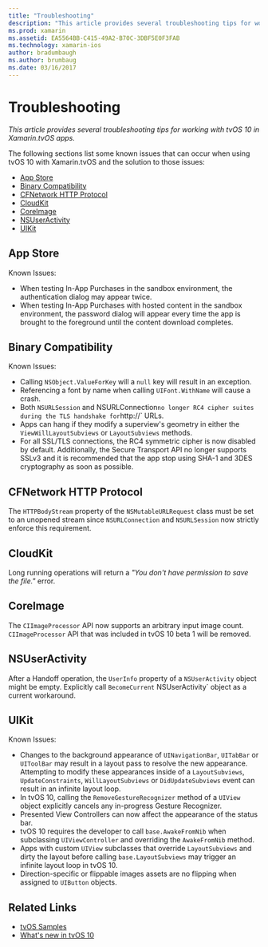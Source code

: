 ```yaml
---
title: "Troubleshooting"
description: "This article provides several troubleshooting tips for working with tvOS 10 in Xamarin.tvOS apps."
ms.prod: xamarin
ms.assetid: EA5564BB-C415-49A2-B70C-3DBF5E0F3FAB
ms.technology: xamarin-ios
author: bradumbaugh
ms.author: brumbaug
ms.date: 03/16/2017
---
```


# Troubleshooting

_This article provides several troubleshooting tips for working with tvOS 10 in Xamarin.tvOS apps._

The following sections list some known issues that can occur when using tvOS 10 with Xamarin.tvOS and the solution to those issues:

- [App Store](#App-Store)
- [Binary Compatibility](#Binary-Compatibility)
- [CFNetwork HTTP Protocol](#CFNetwork-HTTP-Protocol)
- [CloudKit](#CloudKit)
- [CoreImage](#CoreImage)
- [NSUserActivity](#NSUserActivity)
- [UIKit](#UIKit)

<a name="App-Store" />

## App Store

Known Issues:

 - When testing In-App Purchases in the sandbox environment, the authentication dialog may appear twice.
 - When testing In-App Purchases with hosted content in the sandbox environment, the password dialog will appear every time the app is brought to the foreground until the content download completes.

<a name="Binary-Compatibility" />

## Binary Compatibility

Known Issues:

 - Calling `NSObject.ValueForKey` will a `null` key will result in an exception.
 - Referencing a font by name when calling `UIFont.WithName` will cause a crash.
 - Both `NSURLSession` and NSURLConnection` no longer RC4 cipher suites during the TLS handshake for `http://` URLs.
 - Apps can hang if they modify a superview's geometry in either the `ViewWillLayoutSubviews` or `LayoutSubviews` methods.
 - For all SSL/TLS connections, the RC4 symmetric cipher is now disabled by default. Additionally, the Secure Transport API no longer supports SSLv3 and it is recommended that the app stop using SHA-1 and 3DES cryptography as soon as possible.

<a name="CFNetwork-HTTP-Protocol" />

## CFNetwork HTTP Protocol

The `HTTPBodyStream` property of the `NSMutableURLRequest` class must be set to an unopened stream since `NSURLConnection` and `NSURLSession` now strictly enforce this requirement.

<a name="CloudKit" />

## CloudKit

Long running operations will return a _"You don't have permission to save the file."_ error.

<a name="CoreImage" />

## CoreImage

The `CIImageProcessor` API now supports an arbitrary input image count. `CIImageProcessor` API that was included in tvOS 10 beta 1 will be removed.

<a name="NSUserActivity" />

## NSUserActivity

After a Handoff operation, the `UserInfo` property of a `NSUserActivity` object might be empty. Explicitly call `BecomeCurrent` NSUserActivity` object as a current workaround.

<a name="UIKit" />

## UIKit

Known Issues:

 - Changes to the background appearance of `UINavigationBar`, `UITabBar` or `UIToolBar` may result in a layout pass to resolve the new appearance. Attempting to modify these appearances inside of a `LayoutSubviews`, `UpdateConstraints`, `WillLayoutSubviews` or `DidUpdateSubviews` event can result in an infinite layout loop.
 - In tvOS 10, calling the `RemoveGestureRecognizer` method of a `UIView` object explicitly cancels any in-progress Gesture Recognizer.
 - Presented View Controllers can now affect the appearance of the status bar.
 - tvOS 10 requires the developer to call `base.AwakeFromNib` when subclassing `UIViewController` and overriding the `AwakeFromNib` method.
 - Apps with custom `UIView` subclasses that override `LayoutSubviews` and dirty the layout before calling `base.LayoutSubviews` may trigger an infinite layout loop in tvOS 10.
 - Direction-specific or flippable images assets are no flipping when assigned to `UIButton` objects.





## Related Links

- [tvOS Samples](https://developer.xamarin.com/samples/tvos/all/)
- [What's new in tvOS 10](https://developer.apple.com/library/prerelease/content/releasenotes/General/WhatsNewinTVOS/Articles/tvOS10.html#//apple_ref/doc/uid/TP40017259-SW1)
